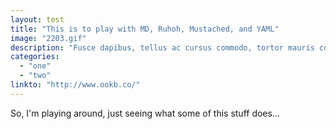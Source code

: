 ```yaml
---
layout: test
title: "This is to play with MD, Ruhoh, Mustached, and YAML"
image: "2203.gif"
description: "Fusce dapibus, tellus ac cursus commodo, tortor mauris condimentum nibh, ut fermentum massa justo sit amet risus. Cum sociis natoque penatibus et magnis dis parturient montes, nascetur ridiculus mus. Cras mattis consectetur purus sit amet fermentum. Nullam quis risus eget urna mollis ornare vel eu leo."
categories:
  - "one"
  - "two"
linkto: "http://www.ookb.co/"
---
```


So, I'm playing around, just seeing what some of this stuff does...
